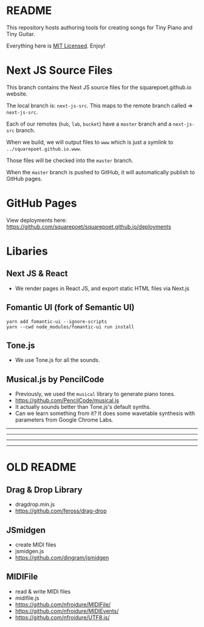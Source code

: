 # README

This repository hosts authoring tools for creating songs for Tiny Piano and Tiny Guitar.

Everything here is [MIT Licensed](LICENSE). Enjoy!

# Next JS Source Files

This branch contains the Next JS source files for the squarepoet.github.io website.

The local branch is: `next-js-src`.
This maps to the remote branch called => `next-js-src`.

Each of our remotes (`hub`, `lab`, `bucket`) have a `master` branch and a `next-js-src` branch.

When we build, we will output files to `www` which is just a symlink to `../squarepoet.github.io.www`.

Those files will be checked into the `master` branch.

When the `master` branch is pushed to GitHub, it will automatically publish to GitHub pages.

# GitHub Pages

View deployments here: https://github.com/squarepoet/squarepoet.github.io/deployments

# Libaries

## Next JS & React

-   We render pages in React JS, and export static HTML files via Next.js

## Fomantic UI (fork of Semantic UI)

```
yarn add fomantic-ui --ignore-scripts
yarn --cwd node_modules/fomantic-ui run install
```

## Tone.js

-   We use Tone.js for all the sounds.

## Musical.js by PencilCode

-   Previously, we used the `musical` library to generate piano tones.
-   https://github.com/PencilCode/musical.js
-   It actually sounds better than Tone.js's default synths.
-   Can we learn something from it? It does some wavetable synthesis with parameters from Google Chrome Labs.

---

---

---

---

# OLD README

## Drag & Drop Library

-   dragdrop.min.js
-   https://github.com/feross/drag-drop

## JSmidgen

-   create MIDI files
-   jsmidgen.js
-   https://github.com/dingram/jsmidgen

## MIDIFile

-   read & write MIDI files
-   midifile.js
-   https://github.com/nfroidure/MIDIFile/
-   https://github.com/nfroidure/MIDIEvents/
-   https://github.com/nfroidure/UTF8.js/

